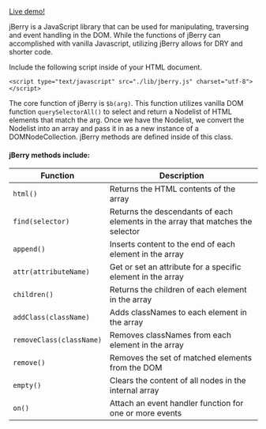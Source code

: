 [Live demo!](https://benpong.com/jBerry/)

jBerry is a JavaScript library that can be used for manipulating, traversing and event handling in the DOM. While the functions of jBerry can accomplished with vanilla Javascript, utilizing jBerry allows for DRY and shorter code.

Include the following script inside of your HTML document.

```
<script type="text/javascript" src="./lib/jberry.js" charset="utf-8"></script>
```

The core function of jBerry is `$b(arg)`. This function utilizes vanilla DOM function `querySelectorAll()` to select and return a Nodelist of HTML elements that match the arg. Once we have the Nodelist, we convert the Nodelist into an array and pass it in as a new instance of a DOMNodeCollection. jBerry methods are defined inside of this class.

#### jBerry methods include:

| Function                 | Description                                                                     |
| ------------------------ | ------------------------------------------------------------------------------- |
| `html()`                 | Returns the HTML contents of the array                                          |
| `find(selector)`         | Returns the descendants of each elements in the array that matches the selector |
| `append()`               | Inserts content to the end of each element in the array                         |
| `attr(attributeName)`    | Get or set an attribute for a specific element in the array                     |
| `children()`             | Returns the children of each element in the array                               |
| `addClass(className)`    | Adds classNames to each element in the array                                    |
| `removeClass(className)` | Removes classNames from each element in the array                               |
| `remove()`               | Removes the set of matched elements from the DOM                                |
| `empty()`                | Clears the content of all nodes in the internal array                           |
| `on()`                   | Attach an event handler function for one or more events                         |

